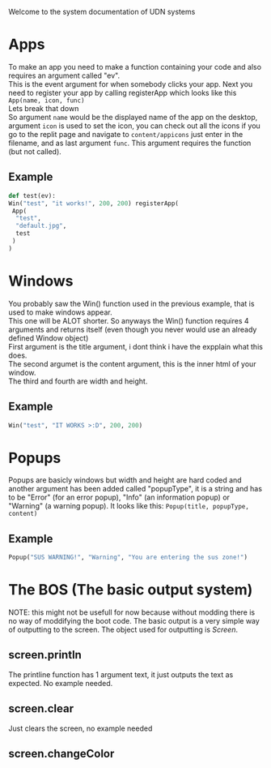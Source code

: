 Welcome to the system documentation of UDN systems
# Apps
To make an app you need to make a function containing your code and also requires an argument called "ev".  
This is the event argument for when somebody clicks your app.
Next you need to register your app by calling registerApp which looks like this `App(name, icon, func)`  
Lets break that down  
So argument `name` would be the displayed name of the app on the desktop, argument `icon` is used to set the icon, you can check out all the icons if you go to the replit page and navigate to `content/appicons` just enter in the filename, and as last argument `func`. This argument requires the function (but not called).
## Example
```py
def test(ev):
Win("test", "it works!", 200, 200) registerApp(
 App(
  "test",
  "default.jpg",
  test
 )
)
```
# Windows
You probably saw the Win() function used in the previous example, that is used to make windows appear.  
This one will be ALOT shorter. So anyways the Win() function requires 4 arguments and returns itself (even though you never would use an already defined Window object)  
First argument is the title argument, i dont think i have the expplain what this does.  
The second argumet is the content argument, this is the inner html of your window.  
The third and fourth are width and height.
## Example
```py
Win("test", "IT WORKS >:D", 200, 200)
```
# Popups
Popups are basicly windows but width and height are hard coded and another argument has been added called "popupType", it is a string and has to be "Error" (for an error popup), "Info" (an information popup) or "Warning" (a warning popup).
It looks like this: `Popup(title, popupType, content)`
## Example
```py
Popup("SUS WARNING!", "Warning", "You are entering the sus zone!")
```
# The BOS (The basic output system)
NOTE: this might not be usefull for now because without modding there is no way of moddifying the boot code.
The basic output is a very simple way of outputting to the screen. The object used for outputting is *Screen*.
## screen.println
The printline function has 1 argument text, it just outputs the text as expected. No example needed.
## screen.clear
Just clears the screen, no example needed
## screen.changeColor
